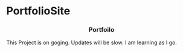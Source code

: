 # PortfolioSite
<h3 align = "center" > Portfoilo</h3>
<p>This Project is on goging. Updates will be slow. I am learning as I go.</p>


